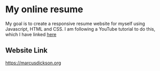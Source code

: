 # My online resume
My goal is to create a responsive resume website for myself using Javascript, HTML and CSS. I am following a YouTube tutorial to do this, which I have linked [here](https://www.youtube.com/watch?v=mpikdUftcxU)
## Website Link
https://marcusdickson.org
